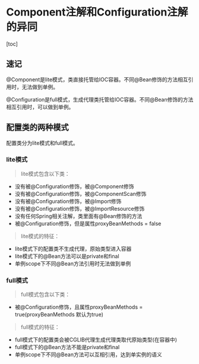 # Component注解和Configuration注解的异同

[toc]



## 速记

@Component是lite模式，类直接托管给IOC容器。不同@Bean修饰的方法相互引用时，无法做到单例。

@Configuration是full模式，生成代理类托管给IOC容器。不同@Bean修饰的方法相互引用时，可以做到单例。



## 配置类的两种模式

配置类分为lite模式和full模式。



### lite模式

> lite模式包含以下类：

- 没有被@Configuration修饰，被@Component修饰
- 没有被@Configuration修饰，被@ComponentScan修饰
- 没有被@Configuration修饰，被@Import修饰
- 没有被@Configuration修饰，被@ImportResource修饰
- 没有任何Spring相关注解，类里面有@Bean修饰的方法
- 被@Configuration修饰，但是属性proxyBeanMethods = false



> lite模式的特征：

- lite模式下的配置类不生成代理，原始类型进入容器
- lite模式下的@Bean方法可以是private和final
- 单例scope下不同@Bean方法引用时无法做到单例



### full模式

> full模式包含以下类：

- 被@Configuration修饰，且属性proxyBeanMethods = true(proxyBeanMethods 默认为true)



> full模式的特征：

- full模式下的配置类会被CGLIB代理生成代理类取代原始类型(在容器中)
- full模式下的@Bean方法不能是private和final
- 单例scope下不同@Bean方法可以互相引用，达到单实例的语义